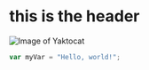 # <h1> this is the header
![Image of Yaktocat](https://octodex.github.com/images/yaktocat.png)

``` javascript
var myVar = "Hello, world!";
```
